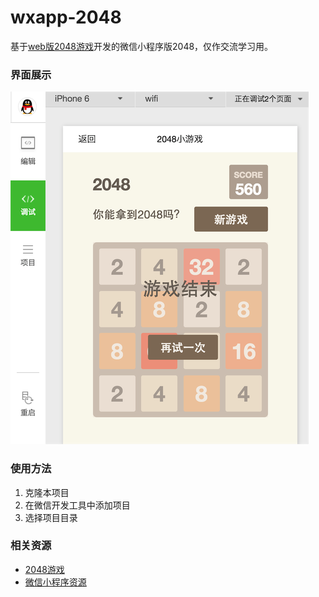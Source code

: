 # wxapp-2048
基于[web版2048游戏](https://github.com/gabrielecirulli/2048)开发的微信小程序版2048，仅作交流学习用。

### 界面展示

![游戏界面](./images/game.png)

### 使用方法

1. 克隆本项目
2. 在微信开发工具中添加项目
3. 选择项目目录

### 相关资源

- [2048游戏](https://github.com/gabrielecirulli/2048)
- [微信小程序资源](https://github.com/justjavac/awesome-wechat-weapp)